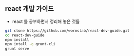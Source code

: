 ## react 개발 가이드

* react 를 공부하면서 정리해 놓은 것들

```bash
git clone https://github.com/wormslab/react-dev-guide.git
cd react-dev-guide
npm install
npm intall -g grunt-cli
grunt serve
```
